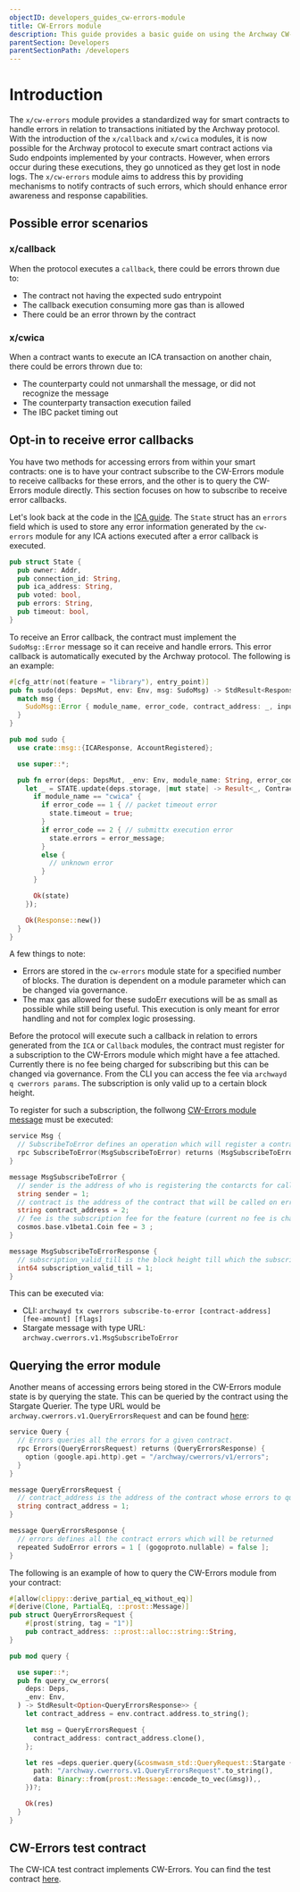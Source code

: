 ```yaml
---
objectID: developers_guides_cw-errors-module
title: CW-Errors module
description: This guide provides a basic guide on using the Archway CW-Errors module within a smart contract
parentSection: Developers
parentSectionPath: /developers
---
```


# Introduction

The `x/cw-errors` module provides a standardized way for smart contracts to handle errors in relation to transactions initiated by the Archway protocol. With the introduction of the `x/callback` and `x/cwica` modules, it is now possible for the Archway protocol to execute smart contract actions via Sudo endpoints implemented by your contracts. However, when errors occur during these executions, they go unnoticed as they get lost in node logs. The `x/cw-errors` module aims to address this by providing mechanisms to notify contracts of such errors, which should enhance error awareness and response capabilities.


## Possible error scenarios

### x/callback

When the protocol executes a `callback`, there could be errors thrown due to:

- The contract not having the expected sudo entrypoint
- The callback execution consuming more gas than is allowed
- There could be an error thrown by the contract

### x/cwica

When a contract wants to execute an ICA transaction on another chain, there could be errors thrown due to:

- The counterparty could not unmarshall the message, or did not recognize the message
- The counterparty transaction execution failed
- The IBC packet timing out

## Opt-in to receive error callbacks

You have two methods for accessing errors from within your smart contracts: one is to have your contract subscribe to the CW-Errors module to receive callbacks for these errors, and the other is to query the CW-Errors module directly. This section focuses on how to subscribe to receive error callbacks.

Let's look back at the code in the [ICA guide](/developers/guides/cw-ica/introduction). The `State` struct has an `errors` field which is used to store any error information generated by the `cw-errors` module for any ICA actions executed after a error callback is executed.

```rust
pub struct State {
  pub owner: Addr,
  pub connection_id: String,
  pub ica_address: String,
  pub voted: bool,
  pub errors: String,
  pub timeout: bool,
}
```

To receive an Error callback, the contract must implement the `SudoMsg::Error` message so it can receive and handle errors. This error callback is automatically executed by the Archway protocol. The following is an example:

```rust
#[cfg_attr(not(feature = "library"), entry_point)]
pub fn sudo(deps: DepsMut, env: Env, msg: SudoMsg) -> StdResult<Response> {
  match msg {
    SudoMsg::Error { module_name, error_code, contract_address: _, input_payload, error_message } => sudo::error(deps, env, module_name, error_code, input_payload, error_message),
  }
}

pub mod sudo {
  use crate::msg::{ICAResponse, AccountRegistered};

  use super::*;

  pub fn error(deps: DepsMut, _env: Env, module_name: String, error_code: u32, _payload: String, error_message: String) -> StdResult<Response> {
    let _ = STATE.update(deps.storage, |mut state| -> Result<_, ContractError> {
      if module_name == "cwica" {
        if error_code == 1 { // packet timeout error
          state.timeout = true;
        }
        if error_code == 2 { // submittx execution error
          state.errors = error_message;
        }
        else {
          // unknown error
        }
      }

      Ok(state)
    });

    Ok(Response::new())
  }
}
```

A few things to note:
- Errors are stored in the `cw-errors` module state for a specified number of blocks. The duration is dependent on a module parameter which can be changed via governance.
- The max gas allowed for these sudoErr executions will be as small as possible while still being useful. This execution is only meant for error handling and not for complex logic prosessing.

Before the protocol will execute such a callback in relation to errors generated from the `ICA` or `Callback` modules, the contract must register for a subscription to the CW-Errors module which might have a fee attached. Currently there is no fee being charged for subscribing but this can be changed via governance. From the CLI you can access the fee via `archwayd q cwerrors params`. The subscription is only valid up to a certain block height.

To register for such a subscription, the follwong [CW-Errors module message](https://github.com/archway-network/archway/blob/main/proto/archway/cwerrors/v1/tx.proto#L42-L60) must be executed:

```go
service Msg {
  // SubscribeToError defines an operation which will register a contract for a sudo callback on errors
  rpc SubscribeToError(MsgSubscribeToError) returns (MsgSubscribeToErrorResponse);
}

message MsgSubscribeToError {
  // sender is the address of who is registering the contarcts for callback on error
  string sender = 1;
  // contract is the address of the contract that will be called on error
  string contract_address = 2;
  // fee is the subscription fee for the feature (current no fee is charged for this feature)
  cosmos.base.v1beta1.Coin fee = 3 ;
}

message MsgSubscribeToErrorResponse {
  // subscription_valid_till is the block height till which the subscription is valid
  int64 subscription_valid_till = 1;
}
```

This can be executed via:

- CLI: `archwayd tx cwerrors subscribe-to-error [contract-address] [fee-amount] [flags]`
- Stargate message with type URL: `archway.cwerrors.v1.MsgSubscribeToError`

## Querying the error module

Another means of accessing errors being stored in the CW-Errors module state is by querying the state. This can be queried by the contract using the Stargate Querier. The type URL would be `archway.cwerrors.v1.QueryErrorsRequest` and can be found [here](https://github.com/archway-network/archway/blob/main/proto/archway/cwerrors/v1/query.proto#L41-L44):

```go
service Query {
  // Errors queries all the errors for a given contract.
  rpc Errors(QueryErrorsRequest) returns (QueryErrorsResponse) {
    option (google.api.http).get = "/archway/cwerrors/v1/errors";
  }
}

message QueryErrorsRequest {
  // contract_address is the address of the contract whose errors to query for
  string contract_address = 1;
}

message QueryErrorsResponse {
  // errors defines all the contract errors which will be returned
  repeated SudoError errors = 1 [ (gogoproto.nullable) = false ];
}
```

The following is an example of how to query the CW-Errors module from your contract:

```rust
#[allow(clippy::derive_partial_eq_without_eq)]
#[derive(Clone, PartialEq, ::prost::Message)]
pub struct QueryErrorsRequest {
    #[prost(string, tag = "1")]
    pub contract_address: ::prost::alloc::string::String,
}

pub mod query {

  use super::*;
  pub fn query_cw_errors(
    deps: Deps,
    _env: Env,
  ) -> StdResult<Option<QueryErrorsResponse>> {
    let contract_address = env.contract.address.to_string();

    let msg = QueryErrorsRequest {
      contract_address: contract_address.clone(),
    };

    let res =deps.querier.query(&cosmwasm_std::QueryRequest::Stargate {
      path: "/archway.cwerrors.v1.QueryErrorsRequest".to_string(),
      data: Binary::from(prost::Message::encode_to_vec(&msg)),,
    })?;

    Ok(res)
  }
}
```

## CW-Errors test contract

The CW-ICA test contract implements CW-Errors. You can find the test contract [here](https://github.com/archway-network/test-contracts/tree/main/cwica).